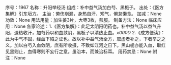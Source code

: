 序号：1967
名称：升阳举经汤
组成：补中益气汤加白芍、黑栀子。
出处：《医方集解》引东垣方。
主治：劳伤崩漏，身热自汗，短气，倦怠懒食。
加减：None
功效：None
用法用量：加生姜3片，大枣3枚，煎服。
制备方法：None
临床应用：None
各家论述：1.《医方集解》：此足太阴阳明药也。补中益气汤以益气升阳，退热收汗，加芍药以和血敛阴，黑栀子以清热止血。_x000D_
2.《成方便读》：此为中气不固，经血下陷之证也。故以补中益气汤全方，取虚者补之，下者举之之义。加以白芍入血敛阴，庶有所收摄，不致如江河之日下。黑山栀亦能入血，取红见黑则止，血得寒则不妄行之意。虽治本，而兼治标耳。
用药禁忌：None
附注：None
